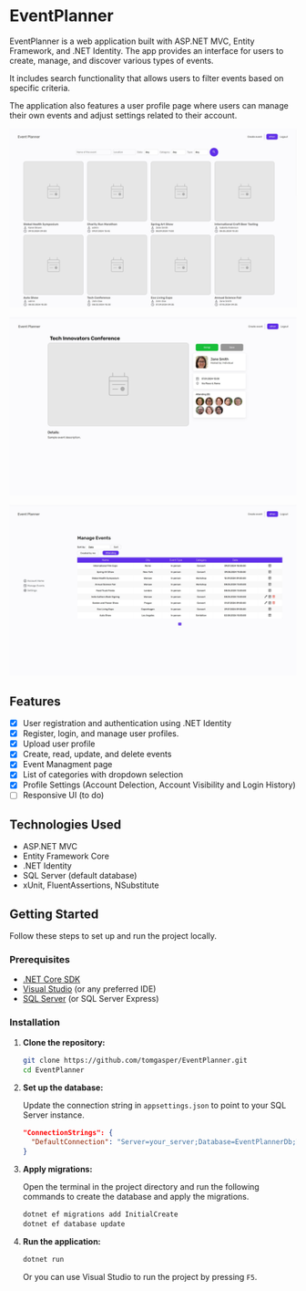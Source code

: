 # EventPlanner

EventPlanner is a web application built with ASP.NET MVC, Entity Framework, and .NET Identity. The app provides an interface for users to create, manage, and discover various types of events.

It includes search functionality that allows users to filter events based on specific criteria.

The application also features a user profile page where users can manage their own events and adjust settings related to their account.

![Events page](https://github.com/tomgasper/event-planner/blob/master/Screenshots/page_1.jpg?raw=true)

![Event details page](https://github.com/tomgasper/event-planner/blob/master/Screenshots/page_2.jpg?raw=true)

![Events list](https://github.com/tomgasper/event-planner/blob/master/Screenshots/page_4.jpg?raw=true)

## Features

- [x] User registration and authentication using .NET Identity
- [x] Register, login, and manage user profiles.
- [x] Upload user profile
- [x] Create, read, update, and delete events
- [x] Event Managment page
- [x] List of categories with dropdown selection
- [x] Profile Settings (Account Delection, Account Visibility and Login History)
- [ ] Responsive UI (to do)

## Technologies Used

- ASP.NET MVC
- Entity Framework Core
- .NET Identity
- SQL Server (default database)
- xUnit, FluentAssertions, NSubstitute

## Getting Started

Follow these steps to set up and run the project locally.

### Prerequisites

- [.NET Core SDK](https://dotnet.microsoft.com/download)
- [Visual Studio](https://visualstudio.microsoft.com/) (or any preferred IDE)
- [SQL Server](https://www.microsoft.com/en-us/sql-server/sql-server-downloads) (or SQL Server Express)

### Installation

1. **Clone the repository:**

    ```sh
    git clone https://github.com/tomgasper/EventPlanner.git
    cd EventPlanner
    ```

2. **Set up the database:**

    Update the connection string in `appsettings.json` to point to your SQL Server instance.

    ```json
    "ConnectionStrings": {
      "DefaultConnection": "Server=your_server;Database=EventPlannerDb;Trusted_Connection=True;MultipleActiveResultSets=true"
    }
    ```

3. **Apply migrations:**

    Open the terminal in the project directory and run the following commands to create the database and apply the migrations.

    ```sh
    dotnet ef migrations add InitialCreate
    dotnet ef database update
    ```

4. **Run the application:**

    ```sh
    dotnet run
    ```

    Or you can use Visual Studio to run the project by pressing `F5`.